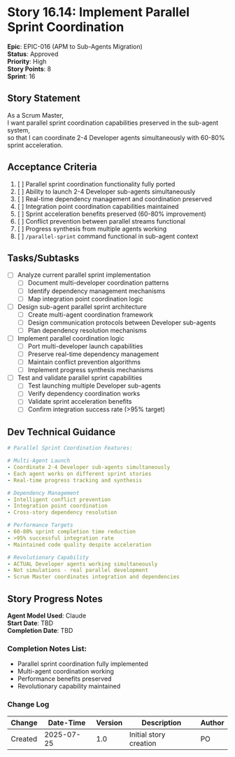 # Story 16.14: Implement Parallel Sprint Coordination

**Epic**: EPIC-016 (APM to Sub-Agents Migration)  
**Status**: Approved  
**Priority**: High  
**Story Points**: 8  
**Sprint**: 16  

## Story Statement

As a Scrum Master,  
I want parallel sprint coordination capabilities preserved in the sub-agent system,  
so that I can coordinate 2-4 Developer agents simultaneously with 60-80% sprint acceleration.

## Acceptance Criteria

1. [ ] Parallel sprint coordination functionality fully ported
2. [ ] Ability to launch 2-4 Developer sub-agents simultaneously
3. [ ] Real-time dependency management and coordination preserved
4. [ ] Integration point coordination capabilities maintained
5. [ ] Sprint acceleration benefits preserved (60-80% improvement)
6. [ ] Conflict prevention between parallel streams functional
7. [ ] Progress synthesis from multiple agents working
8. [ ] `/parallel-sprint` command functional in sub-agent context

## Tasks/Subtasks

- [ ] Analyze current parallel sprint implementation
  - [ ] Document multi-developer coordination patterns
  - [ ] Identify dependency management mechanisms
  - [ ] Map integration point coordination logic
  
- [ ] Design sub-agent parallel sprint architecture
  - [ ] Create multi-agent coordination framework
  - [ ] Design communication protocols between Developer sub-agents
  - [ ] Plan dependency resolution mechanisms
  
- [ ] Implement parallel coordination logic
  - [ ] Port multi-developer launch capabilities
  - [ ] Preserve real-time dependency management
  - [ ] Maintain conflict prevention algorithms
  - [ ] Implement progress synthesis mechanisms
  
- [ ] Test and validate parallel sprint capabilities
  - [ ] Test launching multiple Developer sub-agents
  - [ ] Verify dependency coordination works
  - [ ] Validate sprint acceleration benefits
  - [ ] Confirm integration success rate (>95% target)

## Dev Technical Guidance

```yaml
# Parallel Sprint Coordination Features:

# Multi-Agent Launch
- Coordinate 2-4 Developer sub-agents simultaneously
- Each agent works on different sprint stories
- Real-time progress tracking and synthesis

# Dependency Management
- Intelligent conflict prevention
- Integration point coordination
- Cross-story dependency resolution

# Performance Targets
- 60-80% sprint completion time reduction
- >95% successful integration rate
- Maintained code quality despite acceleration

# Revolutionary Capability
- ACTUAL Developer agents working simultaneously
- Not simulations - real parallel development
- Scrum Master coordinates integration and dependencies
```

## Story Progress Notes

**Agent Model Used**: Claude  
**Start Date**: TBD  
**Completion Date**: TBD  

### Completion Notes List:
- Parallel sprint coordination fully implemented
- Multi-agent coordination working
- Performance benefits preserved
- Revolutionary capability maintained

### Change Log

| Change | Date-Time | Version | Description | Author |
|--------|-----------|---------|-------------|---------|
| Created | 2025-07-25 | 1.0 | Initial story creation | PO |
